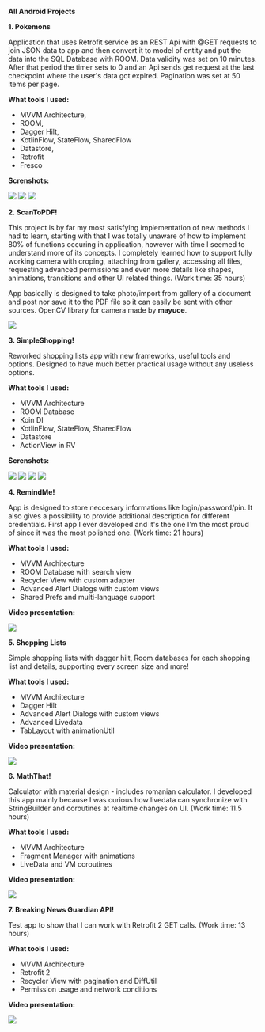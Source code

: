 **All Android Projects**

**1. Pokemons**

Application that uses Retrofit service as an REST Api with @GET requests to join JSON data to app and then convert it to model of entity and put the data into the SQL Database with ROOM. Data validity was set on 10 minutes. After that period the timer sets to 0 and an Api sends get request at the last checkpoint where the user's data got expired. Pagination was set at 50 items per page.

**What tools I used:**
- MVVM Architecture,
- ROOM,
- Dagger Hilt,
- KotlinFlow, StateFlow, SharedFlow
- Datastore,
- Retrofit
- Fresco

**Screnshots:**

![](https://github.com/BlasQu/AndroidPortfolio/blob/main/Pokemons%20-%20Screens/1.png)
![](https://github.com/BlasQu/AndroidPortfolio/blob/main/Pokemons%20-%20Screens/2.png)
![](https://github.com/BlasQu/AndroidPortfolio/blob/main/Pokemons%20-%20Screens/3.png)


**2. ScanToPDF!**

This project is by far my most satisfying implementation of new methods I had to learn, starting with that I was totally unaware of how to implement 80% of functions occuring in application, however with time I seemed to understand more of its concepts. I completely learned how to support fully working camera with croping, attaching from gallery, accessing all files, requesting advanced permissions and even more details like shapes, animations, transitions and other UI related things.
(Work time: 35 hours)

App basically is designed to take photo/import from gallery of a document and post nor save it to the PDF file so it can easily be sent with other sources.
OpenCV library for camera made by **mayuce**.

![](https://github.com/BlasQu/AndroidPortfolio/blob/main/Android%20App%20Gifs/ScanToPDF-Gif.gif)

**3. SimpleShopping!**

Reworked shopping lists app with new frameworks, useful tools and options. Designed to have much better practical usage without any useless options.

**What tools I used:**
- MVVM Architecture
- ROOM Database
- Koin DI
- KotlinFlow, StateFlow, SharedFlow
- Datastore
- ActionView in RV

**Screnshots:**

![](https://github.com/BlasQu/AndroidPortfolio/blob/main/SimpleShoppingRework%20-%20Screens/1.png)
![](https://github.com/BlasQu/AndroidPortfolio/blob/main/SimpleShoppingRework%20-%20Screens/2.png)
![](https://github.com/BlasQu/AndroidPortfolio/blob/main/SimpleShoppingRework%20-%20Screens/3.png)
![](https://github.com/BlasQu/AndroidPortfolio/blob/main/SimpleShoppingRework%20-%20Screens/4.png)

**4. RemindMe!**

App is designed to store neccesary informations like login/password/pin. It also gives a possibility to provide additional description for different credentials.
First app I ever developed and it's the one I'm the most proud of since it was the most polished one.
(Work time: 21 hours)

**What tools I used:**
- MVVM Architecture
- ROOM Database with search view
- Recycler View with custom adapter
- Advanced Alert Dialogs with custom views
- Shared Prefs and multi-language support


**Video presentation:**

![](https://github.com/BlasQu/AndroidPortfolio/blob/main/Android%20App%20Gifs/RemindMe-Gif.gif)

**5. Shopping Lists**

Simple shopping lists with dagger hilt, Room databases for each shopping list and details, supporting every screen size and more!

**What tools I used:**
- MVVM Architecture
- Dagger Hilt
- Advanced Alert Dialogs with custom views
- Advanced Livedata
- TabLayout with animationUtil


**Video presentation:**

![](https://github.com/BlasQu/AndroidPortfolio/blob/main/Android%20App%20Gifs/ShoppingLists.gif)


**6. MathThat!**

Calculator with material design - includes romanian calculator.
I developed this app mainly because I was curious how livedata can synchronize with StringBuilder and coroutines at realtime changes on UI.
(Work time: 11.5 hours)

**What tools I used:**
- MVVM Architecture
- Fragment Manager with animations
- LiveData and VM coroutines


**Video presentation:**

![](https://github.com/BlasQu/AndroidPortfolio/blob/main/Android%20App%20Gifs/MathThat-Gif.gif)


**7. Breaking News Guardian API!**

Test app to show that I can work with Retrofit 2 GET calls.
(Work time: 13 hours)

**What tools I used:**
- MVVM Architecture
- Retrofit 2
- Recycler View with pagination and DiffUtil
- Permission usage and network conditions


**Video presentation:**

![](https://github.com/BlasQu/AndroidPortfolio/blob/main/Android%20App%20Gifs/GuardianAPI-Gif.gif)
